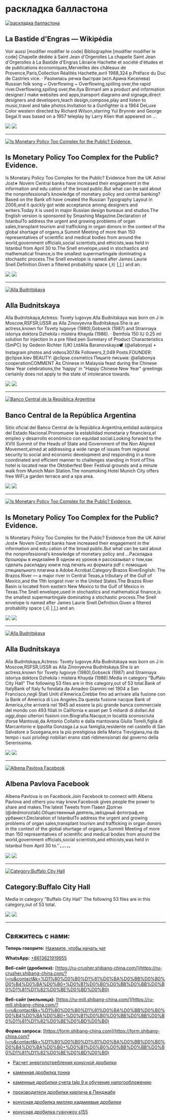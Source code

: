 # раскладка балластона

<a href="https://swt.shibang-china.com/?l=ru&img&k=%D1%80%D0%B0%D1%81%D0%BA%D0%BB%D0%B0%D0%B4%D0%BA%D0%B0+%D0%B1%D0%B0%D0%BB%D0%BB%D0%B0%D1%81%D1%82%D0%BE%D0%BD%D0%B0" target="_blank">![раскладка балластона](http://static.shibang-china.com/all-800x300/380.jpg)</a>

## La Bastide d'Engras — Wikip&#233;dia
Voir aussi [modifier modifier le code] Bibliographie [modifier modifier le code] Chapelle d&#233;di&#233;e &#224; Saint Jean d'Orgerolles La chapelle Saint Jean d'Orgerolles &#224; La Bastide d'Engras Librairie Hachette et soci&#233;t&#233; d'&#233;tudes et de publications &#233;conomiques,Merveilles des ch&#226;teaux de Provence,Paris,Collection R&#233;alit&#233;s Hachette,avril 1988,324 p.Pr&#233;face du Duc de Castries vice.&nbsp;&#0183;&#32;Разлилась речка быстрая (исп.Арина Киселева) Russian folk song ~ Overflowing ~ Overflowing,spilling over,the rapid river.Overflowing,spilling over,the.Ilya BirmanI am a product and information designer.I make websites and apps,transport diagrams and signage,direct designers and developers,teach design,compose,play and listen to music,travel and take photos.Invitation to a Gunfighter is a 1964 DeLuxe Color western directed by Richard Wilson,starring Yul Brynner and George Segal.It was based on a 1957 teleplay by Larry Klien that appeared on …


<a href="https://whatsapp.shibangsoft.com/WhatsApp.php" target="_blank" title="WhatsApp">![](http://static.shibang-china.com/icon/whatsapp.png)</a> <a href="https://swt.shibang-china.com/?l=ru&icon&k=%D1%80%D0%B0%D1%81%D0%BA%D0%BB%D0%B0%D0%B4%D0%BA%D0%B0+%D0%B1%D0%B0%D0%BB%D0%BB%D0%B0%D1%81%D1%82%D0%BE%D0%BD%D0%B0" target="_blank">![](http://static.shibang-china.com/icon/chat-ru.png)</a>

---

<a href="https://swt.shibang-china.com/?l=ru&img&k=%D1%80%D0%B0%D1%81%D0%BA%D0%BB%D0%B0%D0%B4%D0%BA%D0%B0+%D0%B1%D0%B0%D0%BB%D0%BB%D0%B0%D1%81%D1%82%D0%BE%D0%BD%D0%B0" target="_blank">![Is Monetary Policy Too Complex for the Public? Evidence.](http://static.shibang-china.com/all-800x300/230.jpg)</a>

## Is Monetary Policy Too Complex for the Public? Evidence.
Is Monetary Policy Too Complex for the Public? Evidence from the UK Adriel Jost∗ Novem Central banks have increased their engagement in the information and edu cation of the broad public.But what can be said about the nonprofessional’s knowledge of monetary policy and central banking? Based on the Bank ofI have created the Russian Typography Layout in 2006,and it quickly got wide acceptance among designers and writers.Today it is used in major Russian design bureaux and studios.The English version is sponsored by Smashing Magazine.Declaration of IstanbulTo address the urgent and growing problems of organ sales,transplant tourism and trafficking in organ donors in the context of the global shortage of organs,a Summit Meeting of more than 150 representatives of scientific and medical bodies from around the world,government officials,social scientists,and ethicists,was held in Istanbul from April 30 to.The Snell envelope,used in stochastics and mathematical finance,is the smallest supermartingale dominating a stochastic process.The Snell envelope is named after James Laurie Snell.Definition.Given a filtered probability space (,∈ [,],) and an.


<a href="https://whatsapp.shibangsoft.com/WhatsApp.php" target="_blank" title="WhatsApp">![](http://static.shibang-china.com/icon/whatsapp.png)</a> <a href="https://swt.shibang-china.com/?l=ru&icon&k=%D1%80%D0%B0%D1%81%D0%BA%D0%BB%D0%B0%D0%B4%D0%BA%D0%B0+%D0%B1%D0%B0%D0%BB%D0%BB%D0%B0%D1%81%D1%82%D0%BE%D0%BD%D0%B0" target="_blank">![](http://static.shibang-china.com/icon/chat-ru.png)</a>

---

<a href="https://swt.shibang-china.com/?l=ru&img&k=%D1%80%D0%B0%D1%81%D0%BA%D0%BB%D0%B0%D0%B4%D0%BA%D0%B0+%D0%B1%D0%B0%D0%BB%D0%BB%D0%B0%D1%81%D1%82%D0%BE%D0%BD%D0%B0" target="_blank">![Alla Budnitskaya](http://static.shibang-china.com/all-800x300/246.jpg)</a>

## Alla Budnitskaya
Alla Budnitskaya,Actress: Tsvety lugovye.Alla Budnitskaya was born on J in Moscow,RSFSR,USSR as Alla Zinovyevna Budnitskaya.She is an actress,known for Tsvety lugovye (1980),Gobseck (1987) and Strannaya istoriya doktora Dzhekila i mistera Khayda (1986).&nbsp;&#0183;&#32;Bemfola 150 IU 0.25 ml solution for injection in a pre filled pen Summary of Product Characteristics (SmPC) by Gedeon Richter (UK) LtdAlla Baranovskaya🕊 (@allabonya) • Instagram photos and videos307.6k Followers,2,049 Posts.FOUNDER: @clipse.kiev BEAUTY: @clipse.cosmetics Пишите письма: @allabonya cooperationCOMMENT As Chinese in Malaysia feast during the Chinese New Year celebrations,the ‘happy’ in &quot;Happy Chinese New Year&quot; greetings certainly does not apply to the state of intolerance towards.


<a href="https://whatsapp.shibangsoft.com/WhatsApp.php" target="_blank" title="WhatsApp">![](http://static.shibang-china.com/icon/whatsapp.png)</a> <a href="https://swt.shibang-china.com/?l=ru&icon&k=%D1%80%D0%B0%D1%81%D0%BA%D0%BB%D0%B0%D0%B4%D0%BA%D0%B0+%D0%B1%D0%B0%D0%BB%D0%BB%D0%B0%D1%81%D1%82%D0%BE%D0%BD%D0%B0" target="_blank">![](http://static.shibang-china.com/icon/chat-ru.png)</a>

---

<a href="https://swt.shibang-china.com/?l=ru&img&k=%D1%80%D0%B0%D1%81%D0%BA%D0%BB%D0%B0%D0%B4%D0%BA%D0%B0+%D0%B1%D0%B0%D0%BB%D0%BB%D0%B0%D1%81%D1%82%D0%BE%D0%BD%D0%B0" target="_blank">![Banco Central de la Rep&#250;blica Argentina](http://static.shibang-china.com/all-800x300/815.jpg)</a>

## Banco Central de la Rep&#250;blica Argentina
Sitio oficial del Banco Central de la Rep&#250;blica Argentina,entidad aut&#225;rquica del Estado Nacional.Proromueve la estabilidad monetaria y financiera,el empleo y desarrollo econ&#243;mico con equidad social.Looking forward to the XVIII Summit of the Heads of State and Government of the Non Aligned Movement,aimed at addressing a wide range of issues from regional security to social and economic development and responding in a more coordinated and efficient manner to challenges standing in front ofThis hotel is located near the Oktoberfest Beer Festival grounds and a minute walk from Munich Main Station.The nonsmoking Hotel Munich City offers free WiFi,a garden terrace and a spa area.


<a href="https://whatsapp.shibangsoft.com/WhatsApp.php" target="_blank" title="WhatsApp">![](http://static.shibang-china.com/icon/whatsapp.png)</a> <a href="https://swt.shibang-china.com/?l=ru&icon&k=%D1%80%D0%B0%D1%81%D0%BA%D0%BB%D0%B0%D0%B4%D0%BA%D0%B0+%D0%B1%D0%B0%D0%BB%D0%BB%D0%B0%D1%81%D1%82%D0%BE%D0%BD%D0%B0" target="_blank">![](http://static.shibang-china.com/icon/chat-ru.png)</a>

---

<a href="https://swt.shibang-china.com/?l=ru&img&k=%D1%80%D0%B0%D1%81%D0%BA%D0%BB%D0%B0%D0%B4%D0%BA%D0%B0+%D0%B1%D0%B0%D0%BB%D0%BB%D0%B0%D1%81%D1%82%D0%BE%D0%BD%D0%B0" target="_blank">![Is Monetary Policy Too Complex for the Public? Evidence.](http://static.shibang-china.com/all-800x300/4.jpg)</a>

## Is Monetary Policy Too Complex for the Public? Evidence.
Is Monetary Policy Too Complex for the Public? Evidence from the UK Adriel Jost∗ Novem Central banks have increased their engagement in the information and edu cation of the broad public.But what can be said about the nonprofessional’s knowledge of monetary policy and …Раскладка брошюры в индизайне В одном из уроков я рассказывал о том,как сделать раскладку книги под печать из формата pdf с помощью специального плагина в Adobe Acrobat.Category:Brazos RiverEnglish: The Brazos River — a major river in Central Texas,a tributary of the Gulf of Mexico,and the 11th longest river in the United States.The Brazos River Basin is located from eastern New Mexico to the Gulf of Mexico in Texas.The Snell envelope,used in stochastics and mathematical finance,is the smallest supermartingale dominating a stochastic process.The Snell envelope is named after James Laurie Snell.Definition.Given a filtered probability space (,∈ [,],) and an.


<a href="https://whatsapp.shibangsoft.com/WhatsApp.php" target="_blank" title="WhatsApp">![](http://static.shibang-china.com/icon/whatsapp.png)</a> <a href="https://swt.shibang-china.com/?l=ru&icon&k=%D1%80%D0%B0%D1%81%D0%BA%D0%BB%D0%B0%D0%B4%D0%BA%D0%B0+%D0%B1%D0%B0%D0%BB%D0%BB%D0%B0%D1%81%D1%82%D0%BE%D0%BD%D0%B0" target="_blank">![](http://static.shibang-china.com/icon/chat-ru.png)</a>

---

<a href="https://swt.shibang-china.com/?l=ru&img&k=%D1%80%D0%B0%D1%81%D0%BA%D0%BB%D0%B0%D0%B4%D0%BA%D0%B0+%D0%B1%D0%B0%D0%BB%D0%BB%D0%B0%D1%81%D1%82%D0%BE%D0%BD%D0%B0" target="_blank">![Alla Budnitskaya](http://static.shibang-china.com/all-800x300/476.jpg)</a>

## Alla Budnitskaya
Alla Budnitskaya,Actress: Tsvety lugovye.Alla Budnitskaya was born on J in Moscow,RSFSR,USSR as Alla Zinovyevna Budnitskaya.She is an actress,known for Tsvety lugovye (1980),Gobseck (1987) and Strannaya istoriya doktora Dzhekila i mistera Khayda (1986).Media in category &quot;Buffalo City Hall&quot; The following 53 files are in this category,out of 53 total.Bank of ItalyBank of Italy fu fondata da Amadeo Giannini nel 1904 a San Francisco,negli Stati Uniti d'America.Crebbe fino ad arrivare alla fusione con la Bank of America di Los Angeles.Da questa fusione nacque Bank of America,che arriver&#224; nel 1945 ad essere la pi&#249; grande banca commerciale del mondo con 493 filiali in California e asset per 5 miliardi di dollari.Ad oggi,dopo ulteriori fusioni con.Biografia.Nacque,in localit&#224; sconosciuta (forse Mantova),da Antonio Collalto e dalla mantovana Giulia Torelli,figlia di Marcantonio e Ippolita Gonzaga.La sua famiglia,residente nel castello di San Salvatore a Susegana,era la pi&#249; prestigiosa della Marca Trevigiana,ma da tempo i suoi privilegi nobiliari erano stati ridimensionati dal governo della Serenissima.


<a href="https://whatsapp.shibangsoft.com/WhatsApp.php" target="_blank" title="WhatsApp">![](http://static.shibang-china.com/icon/whatsapp.png)</a> <a href="https://swt.shibang-china.com/?l=ru&icon&k=%D1%80%D0%B0%D1%81%D0%BA%D0%BB%D0%B0%D0%B4%D0%BA%D0%B0+%D0%B1%D0%B0%D0%BB%D0%BB%D0%B0%D1%81%D1%82%D0%BE%D0%BD%D0%B0" target="_blank">![](http://static.shibang-china.com/icon/chat-ru.png)</a>

---

<a href="https://swt.shibang-china.com/?l=ru&img&k=%D1%80%D0%B0%D1%81%D0%BA%D0%BB%D0%B0%D0%B4%D0%BA%D0%B0+%D0%B1%D0%B0%D0%BB%D0%BB%D0%B0%D1%81%D1%82%D0%BE%D0%BD%D0%B0" target="_blank">![Albena Pavlova Facebook](http://static.shibang-china.com/all-800x300/752.jpg)</a>

## Albena Pavlova Facebook
Albena Pavlova is on Facebook.Join Facebook to connect with Albena Pavlova and others you may know.Facebook gives people the power to share and makes.The latest Tweets from Павел Долгих (@dedmorozlab).Общественный деятель,звёздный фотограф,не урбанист.Declaration of IstanbulTo address the urgent and growing problems of organ sales,transplant tourism and trafficking in organ donors in the context of the global shortage of organs,a Summit Meeting of more than 150 representatives of scientific and medical bodies from around the world,government officials,social scientists,and ethicists,was held in Istanbul from April 30 to.''，，、，。


<a href="https://whatsapp.shibangsoft.com/WhatsApp.php" target="_blank" title="WhatsApp">![](http://static.shibang-china.com/icon/whatsapp.png)</a> <a href="https://swt.shibang-china.com/?l=ru&icon&k=%D1%80%D0%B0%D1%81%D0%BA%D0%BB%D0%B0%D0%B4%D0%BA%D0%B0+%D0%B1%D0%B0%D0%BB%D0%BB%D0%B0%D1%81%D1%82%D0%BE%D0%BD%D0%B0" target="_blank">![](http://static.shibang-china.com/icon/chat-ru.png)</a>

---

<a href="https://swt.shibang-china.com/?l=ru&img&k=%D1%80%D0%B0%D1%81%D0%BA%D0%BB%D0%B0%D0%B4%D0%BA%D0%B0+%D0%B1%D0%B0%D0%BB%D0%BB%D0%B0%D1%81%D1%82%D0%BE%D0%BD%D0%B0" target="_blank">![Category:Buffalo City Hall](http://static.shibang-china.com/all-800x300/206.jpg)</a>

## Category:Buffalo City Hall
Media in category &quot;Buffalo City Hall&quot; The following 53 files are in this category,out of 53 total.

<a href="https://whatsapp.shibangsoft.com/WhatsApp.php" target="_blank" title="WhatsApp">![](http://static.shibang-china.com/icon/whatsapp.png)</a> <a href="https://swt.shibang-china.com/?l=ru&icon&k=%D1%80%D0%B0%D1%81%D0%BA%D0%BB%D0%B0%D0%B4%D0%BA%D0%B0+%D0%B1%D0%B0%D0%BB%D0%BB%D0%B0%D1%81%D1%82%D0%BE%D0%BD%D0%B0" target="_blank">![](http://static.shibang-china.com/icon/chat-ru.png)</a>

---
## Свяжитесь с нами:

**Теперь говорите:** [Нажмите, чтобы начать чат](https://swt.shibang-china.com?l=ru&contact&k=%D1%80%D0%B0%D1%81%D0%BA%D0%BB%D0%B0%D0%B4%D0%BA%D0%B0+%D0%B1%D0%B0%D0%BB%D0%BB%D0%B0%D1%81%D1%82%D0%BE%D0%BD%D0%B0)

**WhatsApp:**  [+8613621919955](https://whatsapp.shibangsoft.com/WhatsApp.php)

**Веб-сайт (дробилка):** [https://ru-crusher.shibang-china.com/](https://ru-crusher.shibang-china.com/?l=ru&contact&k=%D1%80%D0%B0%D1%81%D0%BA%D0%BB%D0%B0%D0%B4%D0%BA%D0%B0+%D0%B1%D0%B0%D0%BB%D0%BB%D0%B0%D1%81%D1%82%D0%BE%D0%BD%D0%B0)

**Веб-сайт (мельница):** [https://ru-mill.shibang-china.com/](https://ru-mill.shibang-china.com/?l=ru&contact&k=%D1%80%D0%B0%D1%81%D0%BA%D0%BB%D0%B0%D0%B4%D0%BA%D0%B0+%D0%B1%D0%B0%D0%BB%D0%BB%D0%B0%D1%81%D1%82%D0%BE%D0%BD%D0%B0)

**Форма запроса:** [https://form.shibang-china.com](https://form.shibang-china.com?l=ru&contact&k=%D1%80%D0%B0%D1%81%D0%BA%D0%BB%D0%B0%D0%B4%D0%BA%D0%B0+%D0%B1%D0%B0%D0%BB%D0%BB%D0%B0%D1%81%D1%82%D0%BE%D0%BD%D0%B0)

* [Расчет энергопотребления конусной дробилки](../131/%D0%A0%D0%B0%D1%81%D1%87%D0%B5%D1%82%20%D1%8D%D0%BD%D0%B5%D1%80%D0%B3%D0%BE%D0%BF%D0%BE%D1%82%D1%80%D0%B5%D0%B1%D0%BB%D0%B5%D0%BD%D0%B8%D1%8F%20%D0%BA%D0%BE%D0%BD%D1%83%D1%81%D0%BD%D0%BE%D0%B9%20%D0%B4%D1%80%D0%BE%D0%B1%D0%B8%D0%BB%D0%BA%D0%B8.md)

* [каменная дробилка тонна](../135/%D0%BA%D0%B0%D0%BC%D0%B5%D0%BD%D0%BD%D0%B0%D1%8F%20%D0%B4%D1%80%D0%BE%D0%B1%D0%B8%D0%BB%D0%BA%D0%B0%20%D1%82%D0%BE%D0%BD%D0%BD%D0%B0.md)

* [каменные дробилки счета talp 9 и обучение налогообложению](../133/%D0%BA%D0%B0%D0%BC%D0%B5%D0%BD%D0%BD%D1%8B%D0%B5%20%D0%B4%D1%80%D0%BE%D0%B1%D0%B8%D0%BB%D0%BA%D0%B8%20%D1%81%D1%87%D0%B5%D1%82%D0%B0%20talp%209%20%D0%B8%20%D0%BE%D0%B1%D1%83%D1%87%D0%B5%D0%BD%D0%B8%D0%B5%20%D0%BD%D0%B0%D0%BB%D0%BE%D0%B3%D0%BE%D0%BE%D0%B1%D0%BB%D0%BE%D0%B6%D0%B5%D0%BD%D0%B8%D1%8E.md)

* [производители дробилки кирпича в Пенджабе](../133/%D0%BF%D1%80%D0%BE%D0%B8%D0%B7%D0%B2%D0%BE%D0%B4%D0%B8%D1%82%D0%B5%D0%BB%D0%B8%20%D0%B4%D1%80%D0%BE%D0%B1%D0%B8%D0%BB%D0%BA%D0%B8%20%D0%BA%D0%B8%D1%80%D0%BF%D0%B8%D1%87%D0%B0%20%D0%B2%20%D0%9F%D0%B5%D0%BD%D0%B4%D0%B6%D0%B0%D0%B1%D0%B5.md)

* [конусная дробилка миллер кадмиевые дробилки](../131/%D0%BA%D0%BE%D0%BD%D1%83%D1%81%D0%BD%D0%B0%D1%8F%20%D0%B4%D1%80%D0%BE%D0%B1%D0%B8%D0%BB%D0%BA%D0%B0%20%D0%BC%D0%B8%D0%BB%D0%BB%D0%B5%D1%80%20%D0%BA%D0%B0%D0%B4%D0%BC%D0%B8%D0%B5%D0%B2%D1%8B%D0%B5%20%D0%B4%D1%80%D0%BE%D0%B1%D0%B8%D0%BB%D0%BA%D0%B8.md)

* [конусная дробилка гуанчжоу s155](../133/%D0%BA%D0%BE%D0%BD%D1%83%D1%81%D0%BD%D0%B0%D1%8F%20%D0%B4%D1%80%D0%BE%D0%B1%D0%B8%D0%BB%D0%BA%D0%B0%20%D0%B3%D1%83%D0%B0%D0%BD%D1%87%D0%B6%D0%BE%D1%83%20s155.md)